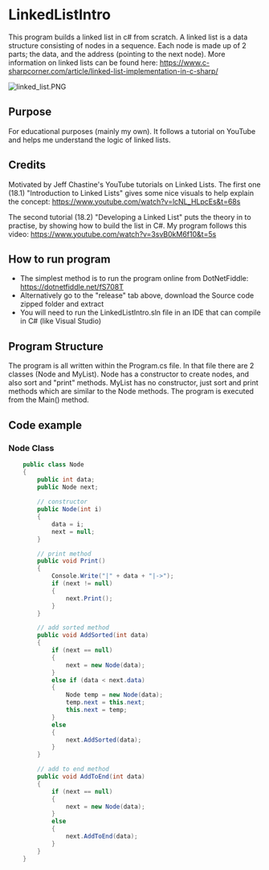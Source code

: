 # LinkedListIntro

This program builds a linked list in c# from scratch. A linked list is a data 
structure consisting of nodes in a sequence. Each node is made up of 2 parts; the data, and the address (pointing to the next node). More information on linked lists can be found here:
https://www.c-sharpcorner.com/article/linked-list-implementation-in-c-sharp/

![linked_list.PNG](https://gamblepants.github.io/img/linked_list.PNG)

## Purpose

For educational purposes (mainly my own). It follows a tutorial on YouTube and helps me understand the logic of linked lists.

## Credits

Motivated by Jeff Chastine's YouTube tutorials on Linked Lists. The first one (18.1) "Introduction to Linked Lists" gives some nice visuals to help explain the concept:
https://www.youtube.com/watch?v=lcNL_HLpcEs&t=68s

The second tutorial (18.2) "Developing a Linked List" puts the theory in to practise, by showing how to build the list in C#. My program follows this video:
https://www.youtube.com/watch?v=3svB0kM6f10&t=5s

## How to run program

- The simplest method is to run the program online from DotNetFiddle: https://dotnetfiddle.net/fS708T
- Alternatively go to the "release" tab above, download the Source code zipped folder and extract
- You will need to run the LinkedListIntro.sln file in an IDE that can compile in C# (like Visual Studio)

## Program Structure

The program is all written within the Program.cs file. In that file there are 2 classes (Node and MyList). Node has a constructor to create nodes, and also sort and "print" methods. MyList has no constructor, just sort and print methods which are similar to the Node methods. The program is executed from the Main() method.

## Code example

### Node Class

```C#
	public class Node
	{
		public int data;
		public Node next;
		
		// constructor
		public Node(int i)
		{
			data = i;
			next = null;
		}

		// print method
		public void Print()
		{
			Console.Write("|" + data + "|->");
			if (next != null)
			{
				next.Print();
			}
		}

		// add sorted method
		public void AddSorted(int data)
		{
			if (next == null)
			{
				next = new Node(data);
			}
			else if (data < next.data)
			{
				Node temp = new Node(data);
				temp.next = this.next;
				this.next = temp;
			}
			else
			{
				next.AddSorted(data);
			}
		}

		// add to end method
		public void AddToEnd(int data)
		{
			if (next == null)
			{
				next = new Node(data);
			}
			else
			{
				next.AddToEnd(data);
			}
		}
	}
```


